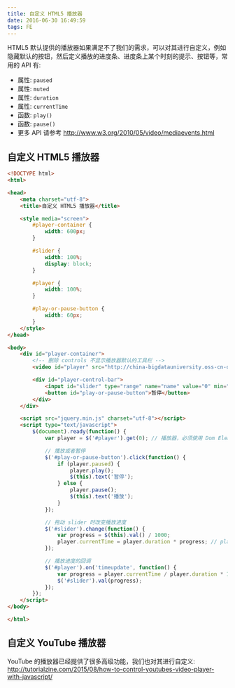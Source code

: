 ```yaml
---
title: 自定义 HTML5 播放器
date: 2016-06-30 16:49:59
tags: FE
---
```


HTML5 默认提供的播放器如果满足不了我们的需求，可以对其进行自定义，例如隐藏默认的按钮，然后定义播放的进度条、进度条上某个时刻的提示、按钮等，常用的 API 有:

* 属性: `paused`
* 属性: `muted`
* 属性: `duration`
* 属性: `currentTime`
* 函数: `play()`
* 函数: `pause()`
* 更多 API 请参考 <http://www.w3.org/2010/05/video/mediaevents.html>

<!--more-->

## 自定义 HTML5 播放器
```html
<!DOCTYPE html>
<html>

<head>
    <meta charset="utf-8">
    <title>自定义 HTML5 播放器</title>

    <style media="screen">
        #player-container {
            width: 600px;
        }

        #slider {
            width: 100%;
            display: block;
        }

        #player {
            width: 100%;
        }

        #play-or-pause-button {
            width: 60px;
        }
    </style>
</head>

<body>
    <div id="player-container">
        <!-- 删除 controls 不显示播放器默认的工具栏 -->
        <video id="player" src="http://china-bigdatauniversity.oss-cn-qingdao.aliyuncs.com/BD801EN%2FL02V01_GettingStarted.mp4" autoplay></video>

        <div id="player-control-bar">
            <input id="slider" type="range" name="name" value="0" min="0" max="1000" step="1">
            <button id="play-or-pause-button">暂停</button>
        </div>
    </div>

    <script src="jquery.min.js" charset="utf-8"></script>
    <script type="text/javascript">
        $(document).ready(function() {
            var player = $('#player').get(0); // 播放器，必须使用 Dom Element 才可以

            // 播放或者暂停
            $('#play-or-pause-button').click(function() {
                if (player.paused) {
                    player.play();
                    $(this).text('暂停');
                } else {
                    player.pause();
                    $(this).text('播放');
                }
            });

            // 拖动 slider 时改变播放进度
            $('#slider').change(function() {
                var progress = $(this).val() / 1000;
                player.currentTime = player.duration * progress; // player.duration 视频的总时长
            });

            // 播放进度的回调
            $('#player').on('timeupdate', function() {
                var progress = player.currentTime / player.duration * 1000;
                $('#slider').val(progress);
            });
        });
    </script>
</body>

</html>
```

## 自定义 YouTube 播放器
YouTube 的播放器已经提供了很多高级功能，我们也对其进行自定义: <http://tutorialzine.com/2015/08/how-to-control-youtubes-video-player-with-javascript/>
